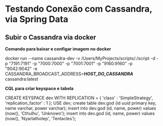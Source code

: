 # Testando Conexão com Cassandra, via Spring Data

## Subir o Cassandra via docker

**Comando para baixar e configar imagem no docker**

docker run --name cassandra-dev -v /Users/MyProjects/scripts/:/script -d -p "7191:7191" -p "7000:7000" -p "7001:7001" -p "9160:9160" -p "9042:9042" -e CASSANDRA_BROADCAST_ADDRESS=***HOST_DO_CASSANDRA*** cassandra:latest

**CQL para criar keyspace e tabela**

CREATE KEYSPACE dev
  WITH REPLICATION = { 
   'class' : 'SimpleStrategy', 
   'replication_factor' : 1 
  };
USE dev;
create table dev.god (id uuid primary key, name varchar, power varchar);
insert into dev.god (id, name, power) values (now(), 'Cthulhu', 'Unknown');
insert into dev.god (id, name, power) values (now(), 'Nyarlathotep', 'Tentacles');
